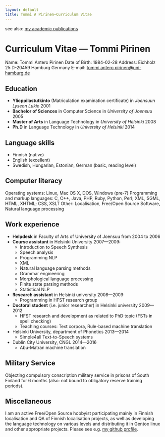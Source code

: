 ```yaml
---
layout: default
title: Tommi A Pirinen–Curriculum Vitae 
---
```


see also: [my academic publications](index.html)

# Curriculum Vitae — Tommi Pirinen

Name: Tommi Antero Pirinen
Date of Birth: 1984-02-28
Address: Eichholz 25
    D-20459 Hamburg
    Germany
E-mail: tommi.antero.pirinen@uni-hamburg.de

## Education

* **Ylioppilastutkinto** (Matriculation examination certificate) in *Joensuun Lyseon Lukio* 2001
* **Bachelor of Sciences** in Computer Science in *University of Joensuu* 2005
* **Master of Arts** in Language Technology in *University of Helsinki* 2008
* **Ph.D** in Language Technology in *University of Helsinki* 2014

## Language skills

* Finnish (native)
* English (excellent)
* Swedish, Hungarian, Estonian, German (basic, reading level)

## Computer literacy

Operating systems: Linux, Mac OS X, DOS, Windows (pre-7)
Programming and markup languages: C, C++, Java, PHP, Ruby, Python, Perl; XML, SGML, HTML, XHTML; CSS, XSLT
Other: Localisation, Free/Open Source Software, Natural language processing

## Work experience

* **Helpdesk** in Faculty of Arts of University of Joensuu from 2004 to 2006
* **Course assistant** in Helsinki University 2007—2009:
    * Introduction to Speech Synthesis
    * Speech analysis
    * Programming NLP
    * XML
    * Natural language parsing methods
    * Grammar engineering
    * Morphological language processing
    * Finite state parsing methods
    * Statistical NLP
* **Research assistant** in Helsinki university 2008—2009
    * Programming in HFST research group
* **Doctoral student** (i.e. junior researcher) in Helsinki university 2009—2012
    * HFST research and development as related to PhD topic 
      (FSTs in spell checking)
    * Teaching courses: Text corpora, Rule-based machine translation
* Helsinki University, department of Phonetics 2013—2014
    * Simple4all Text-to-Speech systems
* Dublin City University, CNGL 2014—2016
    * Abu-Matran machine translation

## Military Service

Objecting compulsory conscription military service in prisons of South Finland
for 6 months (also: not bound to obligatory reserve training periods).

## Miscellaneous

I am an active Free/Open Source hobbyist participating mainly in Finnish
localisation and QA of Finnish localisation projects, as well as developing the
language technology on various levels and distributing it in Gentoo linux and
other appropriate projects. Please see e.g. [my github
profile](https://github.com/flammie).
